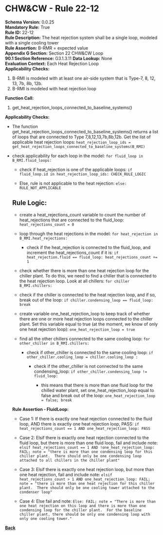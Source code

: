 
# CHW&CW - Rule 22-12  

**Schema Version:** 0.0.25    
**Mandatory Rule:** True  
**Rule ID:** 22-12  
**Rule Description:** The heat rejection system shall be a single loop, modeled with a single cooling tower  
**Rule Assertion:** B-RMR = expected value  
**Appendix G Section:** Section 22 CHW&CW Loop  
**90.1 Section Reference:** G3.1.3.11
**Data Lookup:** None  
**Evaluation Context:** Each Heat Rejection Loop  
**Applicability Checks:**  

1. B-RMI is modeled with at least one air-side system that is Type-7, 8, 12, 13, 7b, 8b, 12b.
2. B-RMI is modeled with heat rejection loop

**Function Call:**  

1. get_heat_rejection_loops_connected_to_baseline_systems()

**Applicability Checks:**  

- The function get_heat_rejection_loops_connected_to_baseline_systems() returns a list of loops that are connected to Type 7,8,12,13,7b,8b,12b.  Get the list of applicable heat rejection loops: `heat_rejection_loop_ids = get_heat_rejection_loops_connected_to_baseline_systems(B_RMI)`

- check applicability for each loop in the model: `for fluid_loop in B_RMI.fluid_loops:`

  - check if heat_rejection is one of the applicable loops: `if fluid_loop.id in heat_rejection_loop_ids: CHECK_RULE_LOGIC`

  - Else, rule is not applicable to the heat rejection: `else: RULE_NOT_APPLICABLE`

  ## Rule Logic:  

  - create a heat_rejections_count variable to count the number of heat_rejections that are connected to the fluid_loop: `heat_rejections_count = 0`

  - loop through the heat rejections in the model: `for heat_rejection in B_RMI.heat_rejections:`

    - check if the heat_rejection is connected to the fluid_loop, and increment the heat_rejections_count if it is: `if heat_rejection.fluid == fluid_loop: heat_rejections_count += 1`

  - check whether there is more than one heat rejection loop for the chiller plant.  To do this, we need to find a chiller that is connected to the heat rejection loop.  Look at all chillers: `for chiller B_RMI.chillers:`
  
  - check if the chiller is connected to the heat rejection loop, and if so, break out of the loop: `if chiller.condensing_loop == fluid_loop: break`

  - create variable one_heat_rejection_loop to keep track of whether there are one or more heat rejection loops connected to the chiller plant.  Set this variable equal to true (at the moment, we know of only one heat rejection loop): `one_heat_rejection_loop = true`

  - find all the other chillers connected to the same cooling loop: `for other_chiller in B_RMI.chillers:`

    - check if other_chiller is connected to the same cooling loop: `if other_chiller.cooling_loop = chiller.cooling_loop :`

      - check if the other_chiller is not connected to the same condensing_loop: `if other_chiller.condensing_loop != fluid_loop:`

        - this means that there is more than one fluid loop for the chilled water plant, set one_heat_rejection_loop equal to false and break out of the loop: `one_heat_rejection_loop = false; break`


  **Rule Assertion - FluidLoop:**

  - Case 1: If there is exactly one heat rejection connected to the fluid loop, AND there is exactly one heat rejection loop, PASS: `if heat_rejections_count == 1 AND one_heat_rejection_loop: PASS`

  - Case 2: Elsif there is exactly one heat rejection connected to the fluid loop, but there is more than one fluid loop, fail and include note: `elsif heat_rejections_count == 1 AND !one_heat_rejection_loop: FAIL; note = "there is more than one condensing loop for this chiller plant.  There should only be one condensing loop attached to all chillers in the chiller plant"`
  
  - Case 3: Elsif there is exactly one heat rejection loop, but more than one heat rejection, fail and include note: `elsif heat_rejections_count > 1 AND one_heat_rejection_loop: FAIL; note = "there is more than one heat rejection for this chiller plant.  There should only be one cooling tower attached to the condenser loop"`
  
  - Case 4: Else fail and note: `Else: FAIL; note = "There is more than one heat rejection on this loop and there is more than one condensing loop for the chiller plant.  For the baseline chiller plant, there should be only one condensing loop with only one cooling tower."`

**[Back](../_toc.md)**

